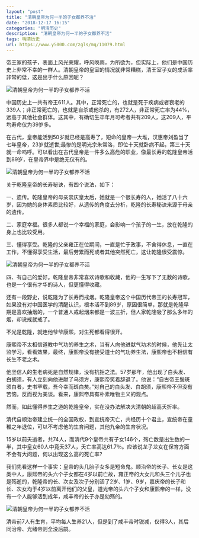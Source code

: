 ```yaml
---
layout: "post"
title: "清朝皇帝为何一半的子女都养不活"
date: "2018-12-17 16:15"
categories: "明清历史"
description: "清朝皇帝为何一半的子女都养不活"
tags: 明清历史
url: https://www.y5000.com/zgls/mq/11079.html
---
```






帝王家的孩子，表面上风光荣耀，呼风唤雨，为所欲为，但实际上，他们是中国历史上非常不幸的一群人。清朝皇帝的皇室的情况就非常糟糕，清王室子女的成活率非常的低，这是出于什么原因呢？

![清朝皇帝为何一半的子女都养不活](/uploads/allimg/170117/6-1F11G4542cG.JPG)

中国历史上一共有帝王611人。其中，正常死亡的，也就是死于疾病或者衰老的339人；非正常死亡的，也就是自杀或他杀的，有272人，非正常死亡率为44%，远高于其他社会群体。这其中，有确切生卒年月可考者共有209人，这209人，平均寿命仅为39岁多。

在古代，皇帝能活到50岁就已经是高寿了，短命的皇帝一大堆，汉惠帝刘盈当了七年皇帝，23岁就逝世;最惨的是明光宗朱常洛，即位十天就卧病不起，第三十天就一命呜呼。可以看出在古代皇帝是一件多么高危的职业，像最长寿的乾隆皇帝活到89岁，在皇帝界中是绝无仅有的。

![清朝皇帝为何一半的子女都养不活](/uploads/allimg/170117/6-1F11G4551N06.JPG)

关于乾隆皇帝的长寿秘诀，有四个说法，如下：

一、遗传。乾隆皇帝的母亲崇庆皇太后，她就是一个很长寿的人，她活了八十六岁，因为她的身体素质比较好，从遗传的角度去分析，乾隆的长寿秘诀来源于母亲的遗传。

二、家庭幸福。很多人都说一个幸福的家庭，会影响一个孩子的一生，放在乾隆的身上也比较受用。

三、懂得享受。乾隆的父亲雍正在位期间，一直是忙于政事，不舍得休息，一直在工作，不懂得享受生活，最后劳累而死或者其他突然死亡，这让乾隆很受震惊。

![清朝皇帝为何一半的子女都养不活](/uploads/allimg/170117/6-1F11G456402J.JPG)

四、有自己的爱好。乾隆皇帝非常喜欢诗歌和收藏，他的一生写下了无数的诗歌，也是一个很有才华的诗人，但更懂得收藏。

还有一段野史，说乾隆为了长寿而戒烟。乾隆皇帝这个中国历代帝王的长寿冠军，如果没有对中国医学的清醒认识，根本活不到89岁，原因很简单，那就是乾隆早期是喜欢抽烟的，一个普通人戒起烟来都是一波三折，但人家乾隆吸了那么多年的烟，却说戒就戒了。

不光是乾隆，就连他爷爷康熙，对生死都看得很开。

康熙帝不太相信道教中气功的养生之术，当有人向他进献气功术的时候，他先让太监学习，看看效果，最终，康熙帝没有接受道士的气功养生法，康熙帝也不相信有长生不老之术。

他坚信人的生老病死是自然规律，没有抗拒之法。57岁那年，他出现了白头发、白胡须，有人立刻向他进献了乌须方，康熙帝笑着辞退了。他说：“自古帝王鬓斑须白者，史书罕载，吾今幸而斑白矣。”对自己的白头发、白胡须，康熙帝不但没有苦恼，反而视为美谈。看来，康熙帝具有朴素唯物主义的观点。

然而，如此懂得养生之道的乾隆皇帝，实在没办法解决大清朝的超高夭折率。

清代自顺治帝建立统一的全国政权，到宣统帝灭亡，共经历十个君主，宣统帝在童稚之年退位，可以不考虑他的生育问题，其他九帝的生育状况。

15岁以前夭逝者，共74人，而清代9个皇帝共有子女146个，殇亡数是出生数的一半，其中皇女60人中竟夭37人，夭亡率高达61.7％。应该说龙子龙女在保育方面不会有大问题，何以出现这么高的死亡率?

我们先看这样一个事实：皇帝的头几胎子女多是短命鬼。顺治帝的长子、长女是这类中人，康熙帝的头六个子女都在4岁以前亡故，雍正帝的大女儿和头三个儿子也是殇逝的，乾隆帝的长、次女及次子分别活了2岁、1岁、9岁，嘉庆帝的长子和长、次女均于4岁以前离开他们的父皇，道光帝的头六个子女和康熙帝的一样，没有一个人能够活到成年，咸丰帝的长子亦是幼殇的。

![清朝皇帝为何一半的子女都养不活](/uploads/allimg/170117/6-1F11G45I2212.JPG)

清帝前7人有生育，平均每人生养21人，但是到了咸丰帝时锐减，仅得3人，其后同治帝、光绪帝则全没后嗣。
